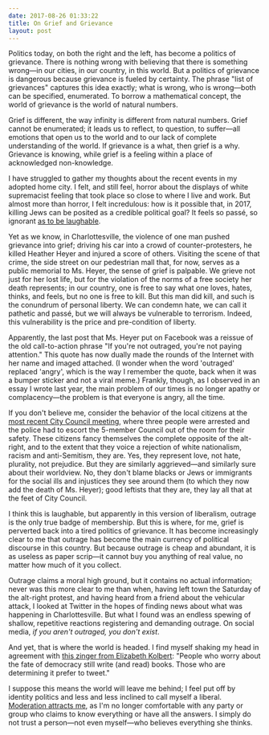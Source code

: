 ```yaml
---
date: 2017-08-26 01:33:22
title: On Grief and Grievance
layout: post
---
```


Politics today, on both the right and the left, has become a politics of grievance. There is nothing wrong with believing that there is something wrong—in our cities, in our country, in this world. But a politics of grievance is dangerous because grievance is fueled by certainty. The phrase "list of grievances" captures this idea exactly; what is wrong, who is wrong—both can be specified, enumerated. To borrow a mathematical concept, the world of grievance is the world of natural numbers.

Grief is different, the way infinity is different from natural numbers. Grief cannot be enumerated; it leads us to reflect, to question, to suffer—all emotions that open us to the world and to our lack of complete understanding of the world. If grievance is a what, then grief is a why. Grievance is knowing, while grief is a feeling within a place of acknowledged non-knowledge.

I have struggled to gather my thoughts about the recent events in my adopted home city. I felt, and still feel, horror about the displays of white supremacist feeling that took place so close to where I live and work. But almost more than horror, I felt incredulous: how is it possible that, in 2017, killing Jews can be posited as a credible political goal? It feels so passé, so ignorant [as to be laughable](https://www.nytimes.com/2017/08/19/opinion/watching-charlottesville-from-jerusalem.html).

Yet as we know, in Charlottesville, the violence of one man pushed grievance into grief; driving his car into a crowd of counter-protesters, he killed Heather Heyer and injured a score of others. Visiting the scene of that crime, the side street on our pedestrian mall that, for now, serves as a public memorial to Ms. Heyer, the sense of grief is palpable. We grieve not just for her lost life, but for the violation of the norms of a free society her death represents; in our country, one is free to say what one loves, hates, thinks, and feels, but no one is free to kill. But this man did kill, and such is the conundrum of personal liberty. We can condemn hate, we can call it pathetic and passé, but we will always be vulnerable to terrorism. Indeed, this vulnerability is the price and pre-condition of liberty.

Apparently, the last post that Ms. Heyer put on Facebook was a reissue of the old call-to-action phrase "If you're not outraged, you're not paying attention." This quote has now dually made the rounds of the Internet with her name and imaged attached. (I wonder when the word 'outraged' replaced 'angry', which is the way I remember the quote, back when it was a bumper sticker and not a viral meme.) Frankly, though, as I observed in an essay I wrote last year, the main problem of our times is no longer apathy or complacency—the problem is that everyone is angry, all the time.

If you don't believe me, consider the behavior of the local citizens at the [most recent City Council meeting](http://www.dailyprogress.com/news/local/three-arrested-as-councilors-vote-to-shroud-confederate-statues-at/article_5a42f7a8-86d0-11e7-87a5-23ba81576181.html), where three people were arrested and the police had to escort the 5-member Council out of the room for their safety. These citizens fancy themselves the complete opposite of the alt-right, and to the extent that they voice a rejection of white nationalism, racism and anti-Semitism, they are. Yes, they represent love, not hate, plurality, not prejudice. But they are similarly aggrieved—and similarly sure about their worldview. No, they don't blame blacks or Jews or immigrants for the social ills and injustices they see around them (to which they now add the death of Ms. Heyer); good leftists that they are, they lay all that at the feet of City Council.

I think this is laughable, but apparently in this version of liberalism, outrage is the only true badge of membership. But this is where, for me, grief is perverted back into a tired politics of grievance. It has become increasingly clear to me that outrage has become the main currency of political discourse in this country. But because outrage is cheap and abundant, it is as useless as paper scrip—it cannot buy you anything of real value, no matter how much of it you collect.

Outrage claims a moral high ground, but it contains no actual information; never was this more clear to me than when, having left town the Saturday of the alt-right protest, and having heard from a friend about the vehicular attack, I looked at Twitter in the hopes of finding news about what was happening in Charlottesville. But what I found was an endless spewing of shallow, repetitive reactions registering and demanding outrage. On social media, _if you aren't outraged, you don't exist_.

And yet, that is where the world is headed. I find myself shaking my head in agreement with [this zinger from Elizabeth Kolbert](http://www.newyorker.com/magazine/2017/08/28/who-owns-the-internet): "People who worry about the fate of democracy still write (and read) books. Those who are determining it prefer to tweet." 

I suppose this means the world will leave me behind; I feel put off by identity politics and less and less inclined to call myself a liberal. [Moderation attracts me](https://www.nytimes.com/2017/08/22/opinion/trump-moderates-bipartisanship-truth.html), as I'm no longer comfortable with any party or group who claims to know everything or have all the answers. I simply do not trust a person—not even myself—who believes everything she thinks.